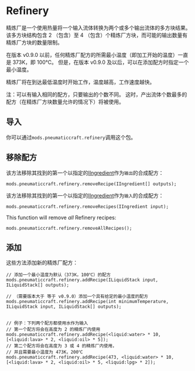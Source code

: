 # Refinery

精炼厂是一个使用热量将一个输入流体转换为两个或多个输出流体的多方块结果。  该多方块结构包含 2 （包含）至 4 （包含）个精炼厂方块，而可能的输出数量有精炼厂方块的数量限制。

在版本 v0.9.0 以前，任何精炼厂配方的所需最小温度（即加工开始的温度）一直是 373K，即 100℃。  但是，在版本 v0.9.0 及以后，可以在添加配方时指定一个最小温度。

精炼厂将在到达最低温度时开始工作，温度越高，工作速度越快。

注：可以有输入相同的配方，只要输出的个数不同。  这时，产出流体个数最多的配方（在精炼厂方块数量允许的情况下）将被使用。

## 导入

你可以通过`mods.pneumaticcraft.refinery`调用这个包。

## 移除配方

该方法移除其找到的第一个以指定的[IIngredient](/Vanilla/Variable_Types/IIngredient/)作为`输出`的合成配方：

```zenscript
mods.pneumaticcraft.refinery.removeRecipe(IIngredient[] outputs);
```

该方法移除其找到的第一个以指定的[IIngredient](/Vanilla/Variable_Types/IIngredient/)作为`输入`的合成配方：

```zenscript
mods.pneumaticcraft.refinery.removeRecipes(IIngredient input);
```

This function will remove *all* Refinery recipes:

```zenscript
mods.pneumaticcraft.refinery.removeAllRecipes();
```

## 添加

这些方法添加新的精炼厂配方：

```zenscript
// 添加一个最小温度为默认（373K，100℃）的配方
mods.pneumaticcraft.refinery.addRecipe(ILiquidStack input, ILiquidStack[] outputs);

// （需要版本大于 等于 v0.9.0）添加一个具有给定的最小温度的配方
mods.pneumaticcraft.refinery.addRecipe(int minimumTemperature, ILiquidStack input, ILiquidStack[] outputs);


// 例子：下列两个配方都使用水作为输入
// 第一个配方将会在高度为 2 的精炼厂内使用
mods.pneumaticcraft.refinery.addRecipe(<liquid:water> * 10, [<liquid:lava> * 2, <liquid:oil> * 5]);
// 第二个配方将会在高度为 3 或 4 的精炼厂内使用，
// 并且需要最小温度为 473K，200℃
mods.pneumaticcraft.refinery.addRecipe(473, <liquid:water> * 10, [<liquid:lava> * 2, <liquid:oil> * 5, <liquid:lpg> * 2]);
```
